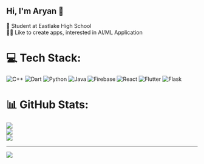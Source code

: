## Hi, I'm Aryan 👋

🧠 Student at Eastlake High School<br/>
👨‍💻 Like to create apps, interested in AI/ML Application<br/>

# 💻 Tech Stack:
![C++](https://img.shields.io/badge/c++-%2300599C.svg?style=for-the-badge&logo=c%2B%2B&logoColor=white) ![Dart](https://img.shields.io/badge/dart-%230175C2.svg?style=for-the-badge&logo=dart&logoColor=white) ![Python](https://img.shields.io/badge/python-3670A0?style=for-the-badge&logo=python&logoColor=ffdd54) ![Java](https://img.shields.io/badge/java-%23ED8B00.svg?style=for-the-badge&logo=openjdk&logoColor=white) ![Firebase](https://img.shields.io/badge/firebase-%23039BE5.svg?style=for-the-badge&logo=firebase) ![React](https://img.shields.io/badge/react-%2320232a.svg?style=for-the-badge&logo=react&logoColor=%2361DAFB) ![Flutter](https://img.shields.io/badge/Flutter-%2302569B.svg?style=for-the-badge&logo=Flutter&logoColor=white) ![Flask](https://img.shields.io/badge/flask-%23000.svg?style=for-the-badge&logo=flask&logoColor=white)
# 📊 GitHub Stats:
![](https://github-readme-stats.vercel.app/api?username=aryb086&theme=vue-dark&hide_border=false&include_all_commits=false&count_private=false)<br/>
![](https://nirzak-streak-stats.vercel.app/?user=aryb086&theme=vue-dark&hide_border=false)<br/>
![](https://github-readme-stats.vercel.app/api/top-langs/?username=aryb086&theme=vue-dark&hide_border=false&include_all_commits=false&count_private=false&layout=compact)

---
[![](https://visitcount.itsvg.in/api?id=aryb086&icon=0&color=0)](https://visitcount.itsvg.in)

<!-- Proudly created with GPRM ( https://gprm.itsvg.in ) -->
